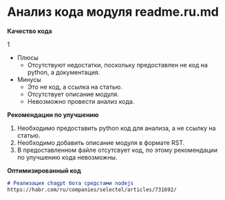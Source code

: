 # Анализ кода модуля readme.ru.md

**Качество кода**

1
- Плюсы
    - Отсутствуют недостатки, поскольку предоставлен не код на python, а документация.
- Минусы
    - Это не код, а ссылка на статью.
    - Отсутствует описание модуля.
    - Невозможно провести анализ кода.
    
**Рекомендации по улучшению**

1.  Необходимо предоставить python код для анализа, а не ссылку на статью.
2.  Необходимо добавить описание модуля в формате RST.
3.  В предоставленном файле отсутсвует код, по этому  рекомендации по улучшению кода невозможны.

**Оптимизированный код**

```markdown
# Реализация chagpt бота средстами nodejs
https://habr.com/ru/companies/selectel/articles/731692/
```